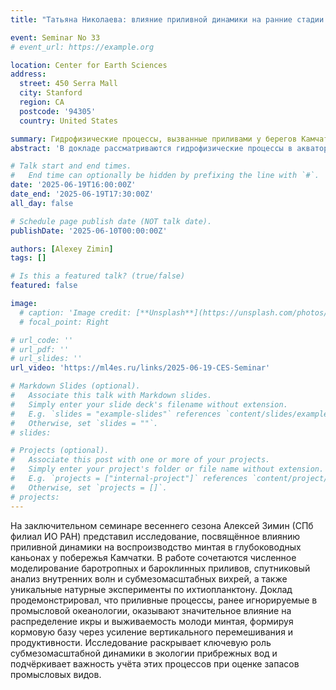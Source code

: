 ```yaml
---
title: "Татьяна Николаева: влияние приливной динамики на ранние стадии развития минтая"

event: Seminar No 33
# event_url: https://example.org

location: Center for Earth Sciences
address:
  street: 450 Serra Mall
  city: Stanford
  region: CA
  postcode: '94305'
  country: United States

summary: Гидрофизические процессы, вызванные приливами у берегов Камчатки и Северных Курил, играют ключевую роль в динамике среды обитания минтая. На семинаре обсуждалось, как внутренние волны и мезо- и субмезомасштабные вихри влияют на выживаемость икры и развитие молоди.
abstract: 'В докладе рассматриваются гидрофизические процессы в акватории Тихого океана, прилегающей к Камчатке и Северным Курилам, и их влияние на ранние стадии развития минтая. Особое внимание уделено приливной динамике как триггеру для порождения короткопериодных внутренних волн и субмезомасштабных вихрей, способных вызывать значительные вертикальные смещения водных масс и воздействовать на условия развития икры. В докладе представлены результаты численного моделирования и натурных экспериментов, направленных на оценку влияния абиотических факторов на выживаемость молоди минтая. Отмечено, что внутренние волны и вихри влияют на распределение кормовой базы и, в конечном итоге, на рыбопродуктивность региона. Также обсуждаются перспективы дальнейших исследований и разработки более точных моделей приливных процессов для улучшения прогнозов состояния рыбных запасов.'

# Talk start and end times.
#   End time can optionally be hidden by prefixing the line with `#`.
date: '2025-06-19T16:00:00Z'
date_end: '2025-06-19T17:30:00Z'
all_day: false

# Schedule page publish date (NOT talk date).
publishDate: '2025-06-10T00:00:00Z'

authors: [Alexey Zimin]
tags: []

# Is this a featured talk? (true/false)
featured: false

image:
  # caption: 'Image credit: [**Unsplash**](https://unsplash.com/photos/bzdhc5b3Bxs)'
  # focal_point: Right

# url_code: ''
# url_pdf: ''
# url_slides: ''
url_video: 'https://ml4es.ru/links/2025-06-19-CES-Seminar'

# Markdown Slides (optional).
#   Associate this talk with Markdown slides.
#   Simply enter your slide deck's filename without extension.
#   E.g. `slides = "example-slides"` references `content/slides/example-slides.md`.
#   Otherwise, set `slides = ""`.
# slides:

# Projects (optional).
#   Associate this post with one or more of your projects.
#   Simply enter your project's folder or file name without extension.
#   E.g. `projects = ["internal-project"]` references `content/project/deep-learning/index.md`.
#   Otherwise, set `projects = []`.
# projects:
---
```


На заключительном семинаре весеннего сезона Алексей Зимин (СПб филиал ИО РАН) представил исследование, посвящённое влиянию приливной динамики на воспроизводство минтая в глубоководных каньонах у побережья Камчатки. В работе сочетаются численное моделирование баротропных и бароклинных приливов, спутниковый анализ внутренних волн и субмезомасштабных вихрей, а также уникальные натурные эксперименты по ихтиопланктону. Доклад продемонстрировал, что приливные процессы, ранее игнорируемые в промысловой океанологии, оказывают значительное влияние на распределение икры и выживаемость молоди минтая, формируя кормовую базу через усиление вертикального перемешивания и продуктивности. Исследование раскрывает ключевую роль субмезомасштабной динамики в экологии прибрежных вод и подчёркивает важность учёта этих процессов при оценке запасов промысловых видов.

<!-- Slides can be added in a few ways:

- **Create** slides using Wowchemy's [_Slides_](https://docs.hugoblox.com/managing-content/#create-slides) feature and link using `slides` parameter in the front matter of the talk file
- **Upload** an existing slide deck to `static/` and link using `url_slides` parameter in the front matter of the talk file
- **Embed** your slides (e.g. Google Slides) or presentation video on this page using [shortcodes](https://docs.hugoblox.com/writing-markdown-latex/).

Further event details, including page elements such as image galleries, can be added to the body of this page. -->
